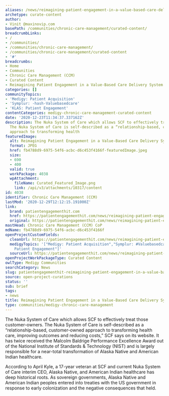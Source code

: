 ```yaml
---
aliases: /news/reimagining-patient-engagement-in-a-value-based-care-delivery-system
archetype: curate-content
author:
- Vinit @maxinovip.com
basePath: /communities/chronic-care-management/curated-content/
breadcrumbLinks:
- /
- /communities/
- /communities/chronic-care-management/
- /communities/chronic-care-management/curated-content
- '#'
breadcrumbs:
- Home
- Communities
- Chronic Care Management (CCM)
- Curated Content
- Reimagining Patient Engagement in a Value-Based Care Delivery System
categories: []
communityTopics:
- 'Medigy: Patient Acquisition'
- 'Symplur: -hash-Valuebasedcare'
- 'KLAS: Patient Engagement'
contentCategories: medigy-chronic-care-management-curated-content
date: '2020-12-23T11:34:37.337162Z'
description: The Nuka System of Care which allows SCF to effectively treat those customer-owners.
  The Nuka System of Care is self-described as a “relationship-based, customer-owned
  approach to transforming health
featuredImage:
  alt: Reimagining Patient Engagement in a Value-Based Care Delivery System
  format: JPEG
  href: fb4788d9-6975-54f6-acbc-d6c453f4166f-featuredImage.jpeg
  size:
  - 690
  - 400
  valid: true
  workPackage: 4038
  wpAttachment:
    fileName: Curated_Featured_Image.png
    link: /api/v3/attachments/10317/content
id: 4038
identifier: Chronic Care Management (CCM)
lastMod: '2020-12-29T12:12:15.191000Z'
link:
  brand: patientengagementhit.com
  href: https://patientengagementhit.com/news/reimagining-patient-engagement-in-a-value-based-care-delivery-system
  original: https://patientengagementhit.com/news/reimagining-patient-engagement-in-a-value-based-care-delivery-system
mastHead: Chronic Care Management (CCM) CoP
mdName: fb4788d9-6975-54f6-acbc-d6c453f4166f
openProjectCustomFields:
  cleanUrl: https://patientengagementhit.com/news/reimagining-patient-engagement-in-a-value-based-care-delivery-system
  medigyTopics: '["Medigy: Patient Acquisition","Symplur: #Valuebasedcare","KLAS:
    Patient Engagement"]'
  sourceUrl: https://patientengagementhit.com/news/reimagining-patient-engagement-in-a-value-based-care-delivery-system
openProjectWorkPackageType: Curated Content
owlType: Medigy Communities
searchCategory: News
slug: patientengagementhit-reimagining-patient-engagement-in-a-value-based-care-delivery-system
source: open-project-curations
status: ''
sub: brief
tags:
- news
title: Reimagining Patient Engagement in a Value-Based Care Delivery System
type: communities/medigy-chronic-care-management
---
```


<p>The Nuka System of Care which allows SCF to effectively treat those customer-owners. The Nuka System of Care is self-described as a “relationship-based, customer-owned approach to transforming health care, improving outcomes and reducing costs,” SCF says on its website. It has twice received the Malcolm Baldrige Performance Excellence Award out of the National Institute of Standards &amp; Technology (NIST) and is largely responsible for a near-total transformation of Alaska Native and American Indian healthcare.</p><p>According to April Kyle, a 17-year veteran at SCF and current Nuka System of Care interim CEO, Alaska Native, and American Indian healthcare has deep historical roots. As sovereign governments, Alaska Native and American Indian peoples entered into treaties with the US government in response to early colonization and the negative consequences that held.</p>